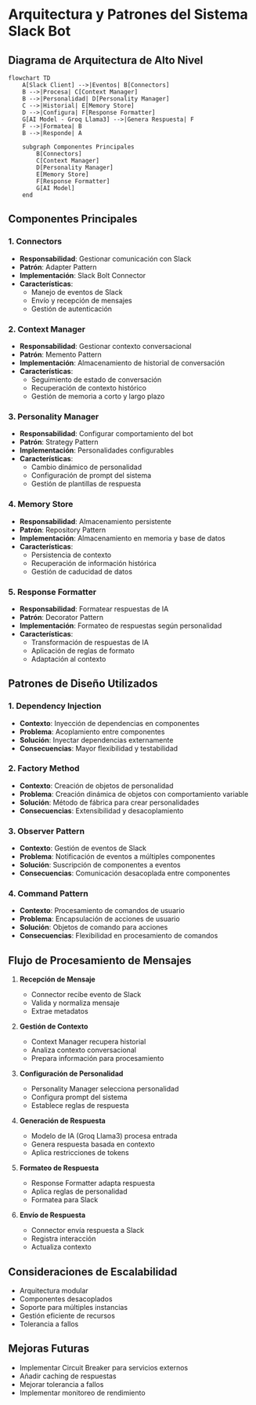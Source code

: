 # Arquitectura y Patrones del Sistema Slack Bot

## Diagrama de Arquitectura de Alto Nivel

```mermaid
flowchart TD
    A[Slack Client] -->|Eventos| B[Connectors]
    B -->|Procesa| C[Context Manager]
    B -->|Personalidad| D[Personality Manager]
    C -->|Historial| E[Memory Store]
    D -->|Configura| F[Response Formatter]
    G[AI Model - Groq Llama3] -->|Genera Respuesta| F
    F -->|Formatea| B
    B -->|Responde| A

    subgraph Componentes Principales
        B[Connectors]
        C[Context Manager]
        D[Personality Manager]
        E[Memory Store]
        F[Response Formatter]
        G[AI Model]
    end
```

## Componentes Principales

### 1. Connectors
- **Responsabilidad**: Gestionar comunicación con Slack
- **Patrón**: Adapter Pattern
- **Implementación**: Slack Bolt Connector
- **Características**:
  * Manejo de eventos de Slack
  * Envío y recepción de mensajes
  * Gestión de autenticación

### 2. Context Manager
- **Responsabilidad**: Gestionar contexto conversacional
- **Patrón**: Memento Pattern
- **Implementación**: Almacenamiento de historial de conversación
- **Características**:
  * Seguimiento de estado de conversación
  * Recuperación de contexto histórico
  * Gestión de memoria a corto y largo plazo

### 3. Personality Manager
- **Responsabilidad**: Configurar comportamiento del bot
- **Patrón**: Strategy Pattern
- **Implementación**: Personalidades configurables
- **Características**:
  * Cambio dinámico de personalidad
  * Configuración de prompt del sistema
  * Gestión de plantillas de respuesta

### 4. Memory Store
- **Responsabilidad**: Almacenamiento persistente
- **Patrón**: Repository Pattern
- **Implementación**: Almacenamiento en memoria y base de datos
- **Características**:
  * Persistencia de contexto
  * Recuperación de información histórica
  * Gestión de caducidad de datos

### 5. Response Formatter
- **Responsabilidad**: Formatear respuestas de IA
- **Patrón**: Decorator Pattern
- **Implementación**: Formateo de respuestas según personalidad
- **Características**:
  * Transformación de respuestas de IA
  * Aplicación de reglas de formato
  * Adaptación al contexto

## Patrones de Diseño Utilizados

### 1. Dependency Injection
- **Contexto**: Inyección de dependencias en componentes
- **Problema**: Acoplamiento entre componentes
- **Solución**: Inyectar dependencias externamente
- **Consecuencias**: Mayor flexibilidad y testabilidad

### 2. Factory Method
- **Contexto**: Creación de objetos de personalidad
- **Problema**: Creación dinámica de objetos con comportamiento variable
- **Solución**: Método de fábrica para crear personalidades
- **Consecuencias**: Extensibilidad y desacoplamiento

### 3. Observer Pattern
- **Contexto**: Gestión de eventos de Slack
- **Problema**: Notificación de eventos a múltiples componentes
- **Solución**: Suscripción de componentes a eventos
- **Consecuencias**: Comunicación desacoplada entre componentes

### 4. Command Pattern
- **Contexto**: Procesamiento de comandos de usuario
- **Problema**: Encapsulación de acciones de usuario
- **Solución**: Objetos de comando para acciones
- **Consecuencias**: Flexibilidad en procesamiento de comandos

## Flujo de Procesamiento de Mensajes

1. **Recepción de Mensaje**
   - Connector recibe evento de Slack
   - Valida y normaliza mensaje
   - Extrae metadatos

2. **Gestión de Contexto**
   - Context Manager recupera historial
   - Analiza contexto conversacional
   - Prepara información para procesamiento

3. **Configuración de Personalidad**
   - Personality Manager selecciona personalidad
   - Configura prompt del sistema
   - Establece reglas de respuesta

4. **Generación de Respuesta**
   - Modelo de IA (Groq Llama3) procesa entrada
   - Genera respuesta basada en contexto
   - Aplica restricciones de tokens

5. **Formateo de Respuesta**
   - Response Formatter adapta respuesta
   - Aplica reglas de personalidad
   - Formatea para Slack

6. **Envío de Respuesta**
   - Connector envía respuesta a Slack
   - Registra interacción
   - Actualiza contexto

## Consideraciones de Escalabilidad

- Arquitectura modular
- Componentes desacoplados
- Soporte para múltiples instancias
- Gestión eficiente de recursos
- Tolerancia a fallos

## Mejoras Futuras

- Implementar Circuit Breaker para servicios externos
- Añadir caching de respuestas
- Mejorar tolerancia a fallos
- Implementar monitoreo de rendimiento

